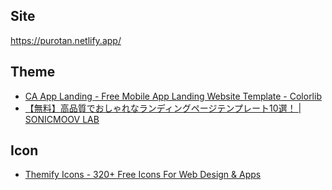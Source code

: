 ## Site

https://purotan.netlify.app/

## Theme

- [CA App Landing - Free Mobile App Landing Website Template - Colorlib](https://colorlib.com/wp/template/ca-app/)
- [【無料】高品質でおしゃれなランディングページテンプレート10選！ | SONICMOOV LAB](https://lab.sonicmoov.com/markup/landing-page-template/)

## Icon

- [Themify Icons - 320+ Free Icons For Web Design & Apps](https://themify.me/themify-icons)
